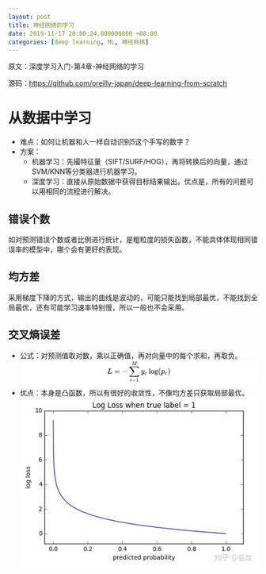 ```yaml
---
layout: post
title: 神经网络的学习
date: 2019-11-17 20:00:24.000000000 +08:00
categories: [deep learning, ML, 神经网络]
---
```


原文：深度学习入门-第4章-神经网络的学习

源码：https://github.com/oreilly-japan/deep-learning-from-scratch

# 从数据中学习

- 难点：如何让机器和人一样自动识别5这个手写的数字？
- 方案：
    - 机器学习：先撮特征量（SIFT/SURF/HOG），再将转换后的向量，通过SVM/KNN等分类器进行机器学习。 
    - 深度学习：直接从原始数据中获得目标结果输出。优点是，所有的问题可以用相同的流程进行解决。

## 错误个数
如对预测错误个数或者比例进行统计，是粗粒度的损失函数，不能具体体现相同错误率的模型中，哪个会有更好的表现。

## 均方差
采用梯度下降的方式，输出的曲线是波动的，可能只能找到局部最优，不能找到全局最优，还有可能学习速率特别慢，所以一般也不会采用。

## 交叉熵误差

- 公式：对预测值取对数，乘以正确值，再对向量中的每个求和，再取负。
![](./img/crossentropyerror.svg)
- 优点：本身是凸函数，所以有很好的收敛性，不像均方差只获取局部最优。
![](./img/crossgraph.jpg)